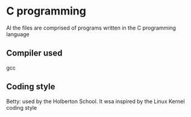 # C programming
Al the files are comprised of programs written in the C programming language

## Compiler used
gcc

## Coding style
Betty: used by the Holberton School. 
It wsa inspired by the Linux Kernel coding style
